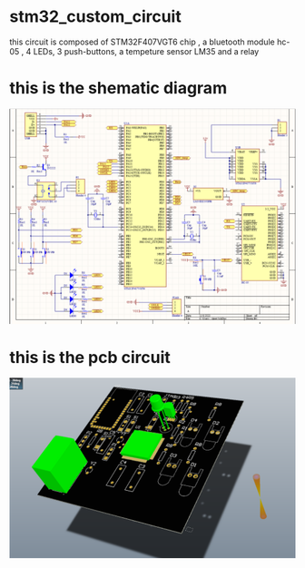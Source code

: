 # stm32_custom_circuit

this circuit is composed of STM32F407VGT6 chip , a bluetooth module hc-05 , 4 LEDs, 3 push-buttons, a tempeture sensor LM35 and a relay 

# this is the shematic diagram
![Alt Text](./shematic_du_circuit.png)
# this is the pcb circuit
![Alt Text](./pcb_stm_circuit.png)